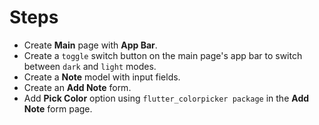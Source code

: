 # Steps
* Create **Main** page with **App Bar**.
* Create a `toggle` switch button on the main page's app bar to switch between `dark` and `light` modes.
* Create a **Note** model with input fields.
* Create an **Add Note** form.
* Add **Pick Color** option using `flutter_colorpicker package` in the **Add Note** form page.